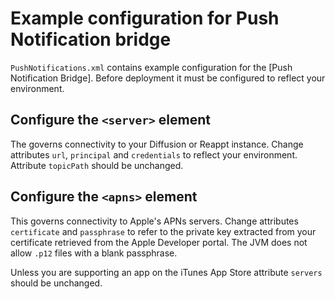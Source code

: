 # Example configuration for Push Notification bridge

`PushNotifications.xml` contains example configuration for the [Push Notification Bridge]. Before deployment it must be configured to reflect your environment.

## Configure the `<server>` element

The governs connectivity to your Diffusion or Reappt instance. Change attributes `url`, `principal` and `credentials` to reflect your environment. Attribute `topicPath` should be unchanged.

## Configure the `<apns>` element

This governs connectivity to Apple's APNs servers. Change attributes `certificate` and `passphrase` to refer to the private key extracted from your certificate retrieved from the Apple Developer portal. The JVM does not allow `.p12` files with a blank passphrase.

Unless you are supporting an app on the iTunes App Store attribute `servers` should be unchanged.